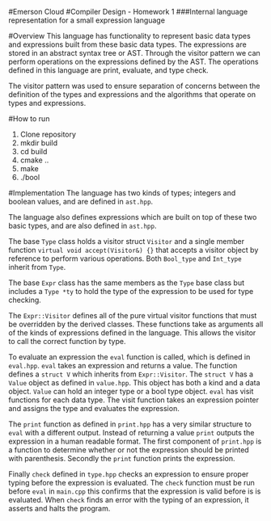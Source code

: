 #Emerson Cloud
#Compiler Design - Homework 1
###Internal language representation for a small expression language

#Overview
This language has functionality to represent basic data types and expressions built from these basic
data types. The expressions are stored in an abstract syntax tree or AST. Through 
the visitor
pattern we can perform operations on the expressions defined by the AST. The operations 
defined in this language are print, evaluate, and type check.

The visitor pattern was used to ensure separation of concerns between the definition of 
the types and expressions and the algorithms that operate on types and expressions.

#How to run
1. Clone repository
2. mkdir build
3. cd build
4. cmake ..
5. make
6. ./bool

#Implementation
The language has two kinds of types; integers and boolean values, and are defined in `ast.hpp`.

The language also defines expressions which are built on top of these two basic types, and are also 
defined in `ast.hpp`.

The base `Type` class holds a visitor struct `Visitor` and a single member function `virtual
void accept(Visitor&) {}` that accepts a visitor object by reference to perform various operations. 
Both `Bool_type` and `Int_type` inherit from `Type`. 

The base `Expr` class has the same members as the `Type` base class but includes a `Type *ty` to 
hold the type of the expression to be used for type checking.

The `Expr::Visitor` defines all of the pure virtual visitor functions that must be overridden by
the derived classes. These functions take as arguments all of the kinds of expressions defined
in the language. This allows the visitor to call the correct function by type.

To evaluate an expression the `eval` function is called, which is defined in
`eval.hpp`. `eval` takes an expression and returns a value. The function defines 
a `struct V` which inherits from `Expr::Visitor`. 
The `struct V` has a `Value` object as defined in `value.hpp`. This object has
both a kind and a data object. `Value` can hold an integer type or a bool type object. 
`eval` has visit functions for each data type. The visit function takes an
expression pointer and assigns the type and evaluates the expression.

The `print` function as defined in `print.hpp` has a very similar structure to `eval`
with a different output. Instead of returning a value `print` outputs the expression 
in a human readable format. The first component of `print.hpp` is a function to 
determine whether or not the expression should be printed with parenthesis. Secondly
the `print` function prints the expression.

Finally `check` defined in `type.hpp` checks an expression to ensure proper typing 
before the expression is evaluated. The `check` function must be run before `eval`
in `main.cpp` this confirms that the expression is valid before is is evaluated.
When `check` finds an error with the typing of an expression, it asserts and halts
the program.
